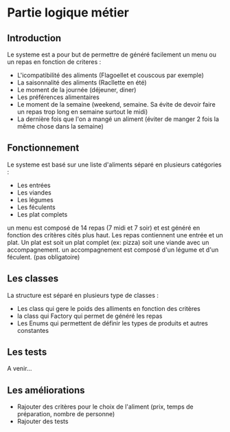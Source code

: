 # Partie logique métier

## Introduction
Le systeme est a pour but de permettre de généré facilement un menu ou un repas en fonction de criteres :
- L'icompatibilité des aliments (Flagoellet et couscous par exemple)
- La saisonnalité des aliments (Racllette en été)
- Le moment de la journée (déjeuner, diner)
- Les préférences alimentaires
- Le moment de la semaine (weekend, semaine. Sa évite de devoir faire un repas trop long en semaine surtout le midi)
- La dernière fois que l'on a mangé un aliment (éviter de manger 2 fois la même chose dans la semaine)

## Fonctionnement
Le systeme est basé sur une liste d'aliments séparé en plusieurs catégories :
- Les entrées
- Les viandes
- Les légumes
- Les féculents
- Les plat complets


un menu est composé de 14 repas (7 midi et 7 soir) et est généré en fonction des critères cités plus haut.
Les repas contiennent une entrée et un plat.
Un plat est soit un plat complet (ex: pizza) soit une viande avec un accompagnement.
un accompagnement est composé d'un légume et d'un féculent. (pas obligatoire)


## Les classes
La structure est séparé en plusieurs type de classes :
- Les class qui gere le poids des alliments en fonction des critères
- la class qui Factory qui permet de généré les repas
- Les Enums qui permettent de définir les types de produits et autres constantes

## Les tests
A venir...

## Les améliorations
- Rajouter des critères pour le choix de l'aliment (prix, temps de préparation, nombre de personne)
- Rajouter des tests
